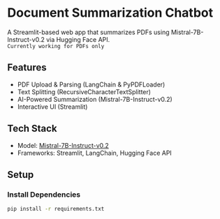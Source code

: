 # Document Summarization Chatbot  

A Streamlit-based web app that summarizes PDFs using Mistral-7B-Instruct-v0.2 via Hugging Face API.  
```Currently working for PDFs only```

## Features  
- PDF Upload & Parsing (LangChain & PyPDFLoader)  
- Text Splitting (RecursiveCharacterTextSplitter)  
- AI-Powered Summarization (Mistral-7B-Instruct-v0.2)  
- Interactive UI (Streamlit)  

## Tech Stack  
- Model: [Mistral-7B-Instruct-v0.2](https://huggingface.co/mistralai/Mistral-7B-Instruct-v0.2)  
- Frameworks: Streamlit, LangChain, Hugging Face API  

## Setup  

### Install Dependencies  
```sh
pip install -r requirements.txt
